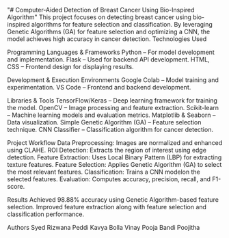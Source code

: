 "# Computer-Aided Detection of Breast Cancer Using Bio-Inspired Algorithm" 
This project focuses on detecting breast cancer using bio-inspired algorithms for feature selection and classification. By leveraging Genetic Algorithms (GA) for feature selection and optimizing a CNN, the model achieves high accuracy in cancer detection.
Technologies Used

Programming Languages & Frameworks
Python – For model development and implementation.
Flask – Used for backend API development.
HTML, CSS – Frontend design for displaying results.

Development & Execution Environments
Google Colab – Model training and experimentation.
VS Code – Frontend and backend development.

Libraries & Tools
TensorFlow/Keras – Deep learning framework for training the model.
OpenCV – Image processing and feature extraction.
Scikit-learn – Machine learning models and evaluation metrics.
Matplotlib & Seaborn – Data visualization.
Simple Genetic Algorithm (GA) – Feature selection technique.
CNN Classifier – Classification algorithm for cancer detection.

Project Workflow
Data Preprocessing: Images are normalized and enhanced using CLAHE.
ROI Detection: Extracts the region of interest using edge detection.
Feature Extraction: Uses Local Binary Pattern (LBP) for extracting texture features.
Feature Selection: Applies Genetic Algorithm (GA) to select the most relevant features.
Classification: Trains a CNN modelon the selected features.
Evaluation: Computes accuracy, precision, recall, and F1-score.

Results
Achieved 98.88% accuracy using Genetic Algorithm-based feature selection.
Improved feature extraction along with feature selection and classification performance.

Authors
Syed Rizwana
Peddi Kavya
Bolla Vinay Pooja
Bandi Poojitha
